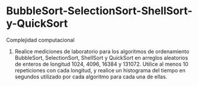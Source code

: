 # BubbleSort-SelectionSort-ShellSort-y-QuickSort
Complejidad computacional


1. Realice mediciones de laboratorio para los algoritmos de ordenamiento BubbleSort, 
SelectionSort, ShellSort y QuickSort en arreglos aleatorios de enteros de longitud 
1024, 4096, 16384 y 131072. Utilice al menos 10 repeticiones con cada longitud, y 
realice un histograma del tiempo en segundos utilizado por cada algoritmo para cada 
una de ellas. 

